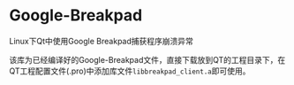 # Google-Breakpad
Linux下Qt中使用Google Breakpad捕获程序崩溃异常

该库为已经编译好的Google-Breakpad文件，直接下载放到QT的工程目录下，在QT工程配置文件(.pro)中添加库文件`libbreakpad_client.a`即可使用。
